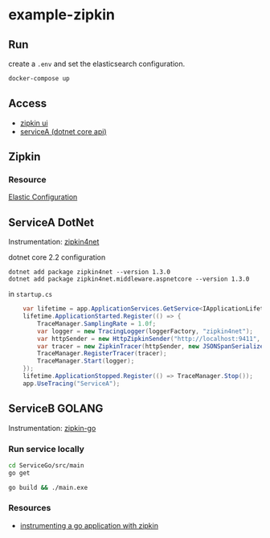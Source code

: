 # example-zipkin

## Run

create a `.env` and set the elasticsearch configuration.

```bash
docker-compose up
```

## Access

* [zipkin ui](localhost:9411)
* [serviceA (dotnet core api)](localhost:5050)

## Zipkin

### Resource

[Elastic Configuration](https://github.com/apache/incubator-zipkin/commit/0a83d9de47c8235d88c9d5cfb96b3b4342654e3a)

## ServiceA DotNet

Instrumentation: [zipkin4net](https://github.com/openzipkin/zipkin4net)

dotnet core 2.2 configuration

```
dotnet add package zipkin4net --version 1.3.0
dotnet add package zipkin4net.middleware.aspnetcore --version 1.3.0
```

in `startup.cs`

```c#
    var lifetime = app.ApplicationServices.GetService<IApplicationLifetime>();
    lifetime.ApplicationStarted.Register(() => {
        TraceManager.SamplingRate = 1.0f;
        var logger = new TracingLogger(loggerFactory, "zipkin4net");
        var httpSender = new HttpZipkinSender("http://localhost:9411", "application/json");
        var tracer = new ZipkinTracer(httpSender, new JSONSpanSerializer());
        TraceManager.RegisterTracer(tracer);
        TraceManager.Start(logger);
    });
    lifetime.ApplicationStopped.Register(() => TraceManager.Stop());
    app.UseTracing("ServiceA");
```

## ServiceB GOLANG

Instrumentation: [zipkin-go](https://github.com/openzipkin/zipkin-go)

### Run service locally

```bash
cd ServiceGo/src/main
go get
```

```bash
go build && ./main.exe
```


### Resources

* [instrumenting a go application with zipkin](https://medium.com/devthoughts/instrumenting-a-go-application-with-zipkin-b79cc858ac3e)
